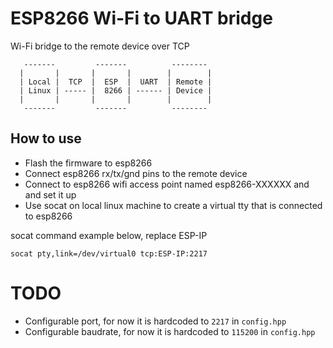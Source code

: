 # ESP8266 Wi-Fi to UART bridge

Wi-Fi bridge to the remote device over TCP

```
   -------         -------          --------
  |       |       |       |        |        |
  | Local |  TCP  |  ESP  |  UART  | Remote |
  | Linux | ----- |  8266 | ------ | Device |
  |       |       |       |        |        |
   -------         -------          --------
```

## How to use

- Flash the firmware to esp8266
- Connect esp8266 rx/tx/gnd pins to the remote device
- Connect to esp8266 wifi access point named esp8266-XXXXXX and and set it up
- Use socat on local linux machine to create a virtual tty that is connected to esp8266

socat command example below, replace ESP-IP

```
socat pty,link=/dev/virtual0 tcp:ESP-IP:2217
```

# TODO

- Configurable port, for now it is hardcoded to `2217` in `config.hpp`
- Configurable baudrate, for now it is hardcoded to `115200` in `config.hpp`
